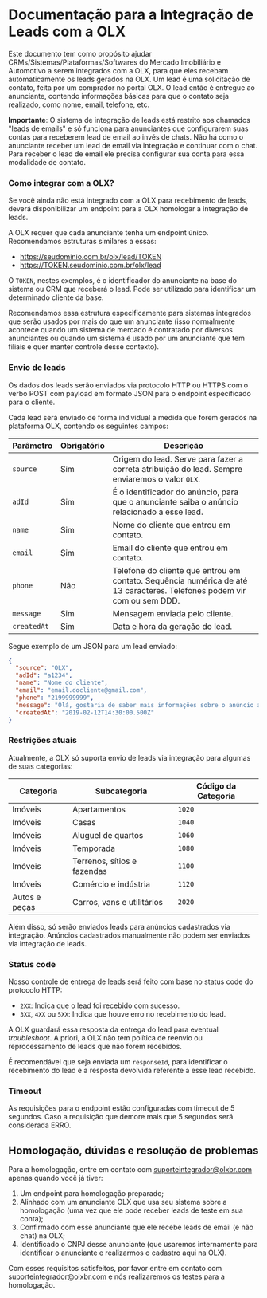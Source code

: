 # Documentação para a Integração de Leads com a OLX

Este documento tem como propósito ajudar CRMs/Sistemas/Plataformas/Softwares do Mercado Imobiliário e Automotivo a serem integrados com a OLX, para que eles recebam automaticamente os leads gerados na OLX. Um lead é uma solicitação de contato, feita por um comprador no portal OLX. O lead então é entregue ao anunciante, contendo informações básicas para que o contato seja realizado, como nome, email, telefone, etc.

**Importante**: O sistema de integração de leads está restrito aos chamados "leads de emails" e só funciona para anunciantes que configurarem suas contas para receberem lead de email ao invés de chats. Não há como o anunciante receber um lead de email via integração e continuar com o chat. Para receber o lead de email ele precisa configurar sua conta para essa modalidade de contato.

### Como integrar com a OLX?

Se você ainda não está integrado com a OLX para recebimento de leads, deverá disponibilizar um endpoint para a OLX homologar a integração de leads.

A OLX requer que cada anunciante tenha um endpoint único. Recomendamos estruturas similares a essas:

* https://seudominio.com.br/olx/lead/TOKEN
* https://TOKEN.seudominio.com.br/olx/lead

O `TOKEN`, nestes exemplos, é o identificador do anunciante na base do sistema ou CRM que receberá o lead. Pode ser utilizado para identificar um determinado cliente da base.

Recomendamos essa estrutura especificamente para sistemas integrados que serão usados por mais do que um anunciante (isso normalmente acontece quando um sistema de mercado é contratado por diversos anunciantes ou quando um sistema é usado por um anunciante que tem filiais e quer manter controle desse contexto).


### Envio de leads

Os dados dos leads serão enviados via protocolo HTTP ou HTTPS com o verbo POST com payload em formato JSON para o endpoint especificado para o cliente.

Cada lead será enviado de forma individual a medida que forem gerados na plataforma OLX, contendo os seguintes campos:

| Parâmetro | Obrigatório | Descrição |
|-------------|-------------|---------------------------------------------------------------------------------------------------------------|
| `source` | Sim | Origem do lead. Serve para fazer a correta atribuição do lead. Sempre enviaremos o valor `OLX`. |
| `adId` | Sim | É o identificador do anúncio, para que o anunciante saiba o anúncio relacionado a esse lead. |
| `name` | Sim | Nome do cliente que entrou em contato. |
| `email` | Sim | Email do cliente que entrou em contato. |
| `phone` | Não | Telefone do cliente que entrou em contato. Sequência numérica de até 13 caracteres. Telefones podem vir com ou sem DDD. |
| `message` | Sim | Mensagem enviada pelo cliente. |
| `createdAt` | Sim | Data e hora da geração do lead. |

Segue exemplo de um JSON para um lead enviado:

```json
{
  "source": "OLX",
  "adId": "a1234",
  "name": "Nome do cliente",
  "email": "email.docliente@gmail.com",
  "phone": "2199999999",
  "message": "Olá, gostaria de saber mais informações sobre o anúncio a1234", 
  "createdAt": "2019-02-12T14:30:00.500Z"
}
```

### Restrições atuais

Atualmente, a OLX só suporta envio de leads via integração para algumas de suas categorias:

| Categoria | Subcategoria | Código da Categoria |
|---------------|-----------------------------|---------------------|
| Imóveis | Apartamentos | `1020` |
| Imóveis | Casas | `1040` |
| Imóveis | Aluguel de quartos | `1060` |
| Imóveis | Temporada | `1080` |
| Imóveis | Terrenos, sítios e fazendas | `1100` |
| Imóveis | Comércio e indústria | `1120` |
| Autos e peças | Carros, vans e utilitários | `2020` |

Além disso, só serão enviados leads para anúncios cadastrados via integração. Anúncios cadastrados manualmente não podem ser enviados via integração de leads.


### Status code

Nosso controle de entrega de leads será feito com base no status code do protocolo HTTP: 
* `2XX`: Indica que o lead foi recebido com sucesso.
* `3XX`, `4XX` ou `5XX`: Indica que houve erro no recebimento do lead.

A OLX guardará essa resposta da entrega do lead para eventual *troubleshoot*. A priori, a OLX não tem política de reenvio ou reprocessamento de leads que não forem recebidos.

É recomendável que seja enviada um `responseId`, para identificar o recebimento do lead e a resposta devolvida referente a esse lead recebido.


### Timeout
As requisições para o endpoint estão configuradas com timeout de 5 segundos. Caso a requisição que demore mais que 5 segundos será considerada ERRO.


## Homologação, dúvidas e resolução de problemas

Para a homologação, entre em contato com suporteintegrador@olxbr.com apenas quando você já tiver:

1) Um endpoint para homologação preparado;
2) Alinhado com um anunciante OLX que usa seu sistema sobre a homologação (uma vez que ele pode receber leads de teste em sua conta);
3) Confirmado com esse anunciante que ele recebe leads de email (e não chat) na OLX;
4) Identificado o CNPJ desse anunciante (que usaremos internamente para identificar o anunciante e realizarmos o cadastro aqui na OLX).

Com esses requisitos satisfeitos, por favor entre em contato com suporteintegrador@olxbr.com e nós realizaremos os testes para a homologação.
